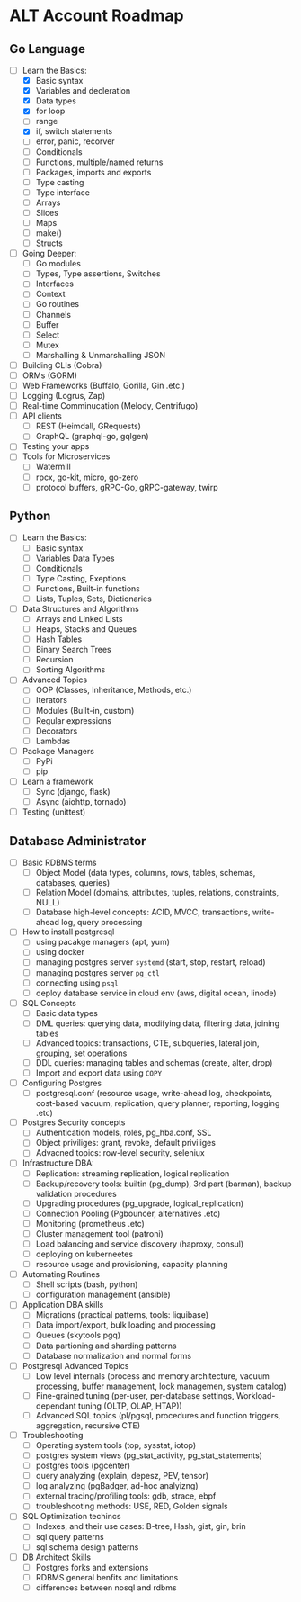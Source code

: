 # ALT Account Roadmap

## Go Language

- [ ] Learn the Basics:
  - [x] Basic syntax
  - [x] Variables and decleration
  - [x] Data types
  - [x] for loop
  - [ ] range
  - [x] if, switch statements
  - [ ] error, panic, recorver
  - [ ] Conditionals
  - [ ] Functions, multiple/named returns
  - [ ] Packages, imports and exports
  - [ ] Type casting
  - [ ] Type interface
  - [ ] Arrays
  - [ ] Slices 
  - [ ] Maps
  - [ ] make()
  - [ ] Structs
- [ ] Going Deeper:
   - [ ] Go modules
   - [ ] Types, Type assertions, Switches
   - [ ] Interfaces
   - [ ] Context
   - [ ] Go routines
   - [ ] Channels
   - [ ] Buffer
   - [ ] Select
   - [ ] Mutex
   - [ ] Marshalling & Unmarshalling JSON
- [ ] Building CLIs (Cobra)
- [ ] ORMs (GORM)
- [ ] Web Frameworks (Buffalo, Gorilla, Gin .etc.)
- [ ] Logging (Logrus, Zap)
- [ ] Real-time Comminucation (Melody, Centrifugo)
- [ ] API clients
  - [ ] REST (Heimdall, GRequests)
  - [ ] GraphQL (graphql-go, gqlgen)
- [ ] Testing your apps
- [ ] Tools for Microservices
  - [ ] Watermill
  - [ ] rpcx, go-kit, micro, go-zero
  - [ ] protocol buffers, gRPC-Go, gRPC-gateway, twirp

## Python

- [ ] Learn the Basics:
  - [ ] Basic syntax
  - [ ] Variables Data Types
  - [ ] Conditionals
  - [ ] Type Casting, Exeptions
  - [ ] Functions, Built-in functions
  - [ ] Lists, Tuples, Sets, Dictionaries
- [ ] Data Structures and Algorithms
  - [ ] Arrays and Linked Lists
  - [ ] Heaps, Stacks and Queues
  - [ ] Hash Tables
  - [ ] Binary Search Trees
  - [ ] Recursion
  - [ ] Sorting Algorithms
- [ ] Advanced Topics
  - [ ] OOP (Classes, Inheritance, Methods, etc.)
  - [ ] Iterators
  - [ ] Modules (Built-in, custom)
  - [ ] Regular expressions
  - [ ] Decorators
  - [ ] Lambdas
- [ ] Package Managers
  - [ ] PyPi
  - [ ] pip
- [ ] Learn a framework 
  - [ ] Sync (django, flask)
  - [ ] Async (aiohttp, tornado)
- [ ] Testing (unittest)

## Database Administrator

- [ ] Basic RDBMS terms 
  - [ ] Object Model (data types, columns, rows, tables, schemas, databases, queries)
  - [ ] Relation Model (domains, attributes, tuples, relations, constraints, NULL)
  - [ ] Database high-level concepts: ACID, MVCC, transactions, write-ahead log, query processing
- [ ] How to install postgresql
  - [ ] using pacakge managers (apt, yum)
  - [ ] using docker
  - [ ] managing postgres server `systemd` (start, stop, restart, reload)
  - [ ] managing postgres server `pg_ctl`
  - [ ] connecting using `psql`
  - [ ] deploy database service in cloud env (aws, digital ocean, linode)
- [ ] SQL Concepts
  - [ ] Basic data types
  - [ ] DML queries: querying data, modifying data, filtering data, joining tables
  - [ ] Advanced topics: transactions, CTE, subqueries, lateral join, grouping, set operations
  - [ ] DDL queries: managing tables and schemas (create, alter, drop)
  - [ ] Import and export data using `COPY`
- [ ] Configuring Postgres 
  - [ ] postgresql.conf (resource usage, write-ahead log, checkpoints, cost-based vacuum, replication, query planner, reporting, logging .etc)
- [ ] Postgres Security concepts
  - [ ] Authentication models, roles, pg_hba.conf, SSL
  - [ ] Object priviliges: grant, revoke, default priviliges
  - [ ] Advacned topics: row-level security, seleniux
 - [ ] Infrastructure DBA:
    - [ ] Replication: streaming replication, logical replication
    - [ ] Backup/recovery tools: builtin (pg_dump), 3rd part (barman), backup validation procedures
    - [ ] Upgrading procedures (pg_upgrade, logical_replication)
    - [ ] Connection Pooling (Pgbouncer, alternatives .etc)
    - [ ] Monitoring (prometheus .etc)
    - [ ] Cluster management tool (patroni)
    - [ ] Load balancing and service discovery (haproxy, consul)
    - [ ] deploying on kuberneetes
    - [ ] resource usage and provisioning, capacity planning
- [ ] Automating Routines
  - [ ] Shell scripts (bash, python)
  - [ ] configuration management (ansible)
- [ ] Application DBA skills
  - [ ] Migrations (practical patterns, tools: liquibase)
  - [ ] Data import/export, bulk loading and processing 
  - [ ] Queues (skytools pgq)
  - [ ] Data partioning and sharding patterns
  - [ ] Database normalization and normal forms
- [ ] Postgresql Advanced Topics
   - [ ] Low level internals (process and memory architecture, vacuum processing, buffer management, lock managemen, system catalog)
   - [ ] Fine-grained tuning (per-user, per-database settings, Workload-dependant tuning (OLTP, OLAP, HTAP))
   - [ ] Advanced SQL topics (pl/pgsql, procedures  and function triggers, aggregation, recursive CTE)
- [ ] Troubleshooting
   - [ ] Operating system tools (top, sysstat, iotop)
   - [ ] postgres system views (pg_stat_activity, pg_stat_statements)
   - [ ] postgres tools (pgcenter)
   - [ ] query analyzing (explain, depesz, PEV, tensor)
   - [ ] log analyzing (pgBadger, ad-hoc analyizng)
   - [ ] external tracing/profiling tools: gdb, strace, ebpf
   - [ ] troubleshooting methods: USE, RED, Golden signals
 - [ ] SQL Optimization techincs
   - [ ] Indexes, and their use cases: B-tree, Hash, gist, gin, brin
   - [ ] sql query patterns
   - [ ] sql schema design patterns
 - [ ] DB Architect Skills
   - [ ] Postgres forks and extensions
   - [ ] RDBMS general benfits and limitations
   - [ ] differences between nosql and rdbms
